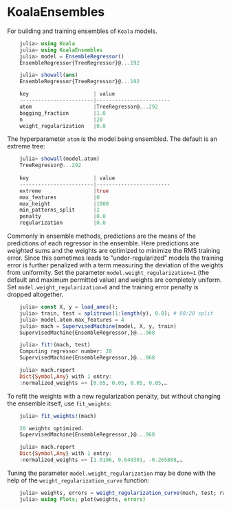 # KoalaEnsembles

For building and training ensembles of `Koala` models.

````julia
    julia> using Koala
	julia> using KoalaEnsembles
	julia> model = EnsembleRegressor()
	EnsembleRegressor{TreeRegressor}@...192

	julia> showall(ans)
	EnsembleRegressor{TreeRegressor}@...192

	key                     | value
	------------------------|------------------------
	atom                    |TreeRegressor@...292
	bagging_fraction        |1.0
	n                       |20
	weight_regularization   |0.0
````

The hyperparameter `atom` is the model being ensembled. The default is an extreme tree:

````julia
	julia> showall(model.atom)
	TreeRegressor@...292
	
	key                     | value
	------------------------|------------------------
	extreme                 |true
	max_features            |0
	max_height              |1000
	min_patterns_split      |2
	penalty                 |0.0
	regularization          |0.0
````

Commonly in ensemble methods, predictions are the means of the
predictions of each regressor in the ensemble. Here predictions are
*weighted* sums and the weights are optimized to minimize the RMS
training error. Since this sometimes leads to "under-regularized"
models the training error is further penalized with a term measuring
the deviation of the weights from uniformity. Set the parameter
`model.weight_regularization=1` (the default and maximum permitted
value) and weights are completely uniform. Set
`model.weight_regularization=0` and the training error penalty is
dropped altogether.

````julia 
    julia> const X, y = load_ames(); 
    julia> train, test = splitrows(1:length(y), 0.8); # 80:20 split 
	julia> model.atom.max_features = 4
    julia> mach = SupervisedMachine(model, X, y, train)
    SupervisedMachine{EnsembleRegressor,}@...968

	julia> fit!(mach, test)
	Computing regressor number: 20    
	SupervisedMachine{EnsembleRegressor,}@...968

    julia> mach.report
	Dict{Symbol,Any} with 1 entry:
    :normalized_weights => [0.05, 0.05, 0.05, 0.05,…
````

To refit the weights with a new regularization penalty, but without
changing the ensemble itself, use ``fit_weights``:

````julia
    julia> fit_weights!(mach)

    20 weights optimized.                
    SupervisedMachine{EnsembleRegressor,}@...968

    julia> mach.report
	Dict{Symbol,Any} with 1 entry:
    :normalized_weights => [1.0196, 0.640301, -0.265808,…
````

Tuning the parameter ``model.weight_regularization`` may be done with
the help of the `weight_regularization_curve` function:

````julia
    julia> weights, errors = weight_regularization_curve(mach, test; range = linspace(0,1,51));
	julia> using Plots; plot(weights, errors)
````








